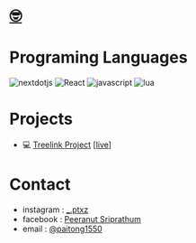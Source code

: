 <h1><a href="https://nxdus.github.io/link-tree-project/" target="_blank" title="hi, i'm Paitong">🤓</a></h1>

# Programing Languages
![nextdotjs](https://img.shields.io/badge/nextjs-000000?style=for-the-badge&logo=nextdotjs&logoColor=white)
![React](https://img.shields.io/badge/reactjs-61DAFB?style=for-the-badge&logo=react&logoColor=black) 
![javascript](https://img.shields.io/badge/javascript-F7DF1E?style=for-the-badge&logo=javascript&logoColor=black)
![lua](https://img.shields.io/badge/lua-2C2D72?style=for-the-badge&logo=lua&logoColor=white)

# Projects
- 💻 [Treelink Project](https://github.com/Nxdus/link-tree-project) \[[live](https://nxdus.github.io/link-tree-project/)\]

# Contact
- instagram : [_.ptxz](https://www.instagram.com/_.ptxz/)
- facebook : [Peeranut Sriprathum](https://fb.me/peeranutSriprathumZ/)
- email : [@paitong1550](mailto:paitong1550@gmail.com)
